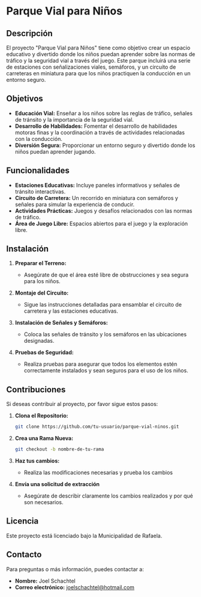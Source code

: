 # Parque Vial para Niños

## Descripción

El proyecto "Parque Vial para Niños" tiene como objetivo crear un espacio educativo y divertido donde los niños puedan aprender sobre las normas de tráfico y la seguridad vial a través del juego. Este parque incluirá una serie de estaciones con señalizaciones viales, semáforos, y un circuito de carreteras en miniatura para que los niños practiquen la conducción en un entorno seguro.

## Objetivos

- **Educación Vial:** Enseñar a los niños sobre las reglas de tráfico, señales de tránsito y la importancia de la seguridad vial.
- **Desarrollo de Habilidades:** Fomentar el desarrollo de habilidades motoras finas y la coordinación a través de actividades relacionadas con la conducción.
- **Diversión Segura:** Proporcionar un entorno seguro y divertido donde los niños puedan aprender jugando.

## Funcionalidades

- **Estaciones Educativas:** Incluye paneles informativos y señales de tránsito interactivas.
- **Circuito de Carretera:** Un recorrido en miniatura con semáforos y señales para simular la experiencia de conducir.
- **Actividades Prácticas:** Juegos y desafíos relacionados con las normas de tráfico.
- **Área de Juego Libre:** Espacios abiertos para el juego y la exploración libre.

## Instalación

1. **Preparar el Terreno:**
   - Asegúrate de que el área esté libre de obstrucciones y sea segura para los niños.
   
2. **Montaje del Circuito:**
   - Sigue las instrucciones detalladas para ensamblar el circuito de carretera y las estaciones educativas.

3. **Instalación de Señales y Semáforos:**
   - Coloca las señales de tránsito y los semáforos en las ubicaciones designadas.

4. **Pruebas de Seguridad:**
   - Realiza pruebas para asegurar que todos los elementos estén correctamente instalados y sean seguros para el uso de los niños.

## Contribuciones

Si deseas contribuir al proyecto, por favor sigue estos pasos:

1. **Clona el Repositorio:**
   ```bash
   git clone https://github.com/tu-usuario/parque-vial-ninos.git

2. **Crea una Rama Nueva:**
   ```bash
   git checkout -b nombre-de-tu-rama
   
3. **Haz tus cambios:**
   - Realiza las modificaciones necesarias y prueba los cambios

4. **Envía una solicitud de extracción**
   - Asegúrate de describir claramente los cambios realizados y por qué son      necesarios.
  
## Licencia
Este proyecto está licenciado bajo la Municipalidad de Rafaela.

## Contacto
Para preguntas o más información, puedes contactar a:
  - **Nombre:** Joel Schachtel
  - **Correo electrónico:** joelschachtel@hotmail.com
